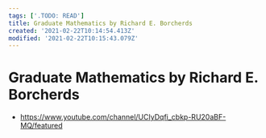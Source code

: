 ```yaml
---
tags: ['.TODO: READ']
title: Graduate Mathematics by Richard E. Borcherds
created: '2021-02-22T10:14:54.413Z'
modified: '2021-02-22T10:15:43.079Z'
---
```


# Graduate Mathematics by Richard E. Borcherds


* https://www.youtube.com/channel/UCIyDqfi_cbkp-RU20aBF-MQ/featured

